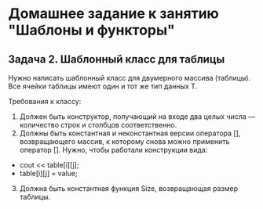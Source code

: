 # Домашнее задание к занятию "Шаблоны и функторы"

## Задача 2. Шаблонный класс для таблицы

Нужно написать шаблонный класс для двумерного массива (таблицы). Все ячейки таблицы имеют один и тот же тип данных T.

Требования к классу:

1. Должен быть конструктор, получающий на входе два целых числа — количество строк и столбцов соответственно.
2. Должны быть константная и неконстантная версии оператора [], возвращающего массив, к которому снова можно применить оператор [].
Нужно, чтобы работали конструкции вида:
* cout << table[i][j];
* table[i][j] = value;

3. Должна быть константная функция Size, возвращающая размер таблицы.
